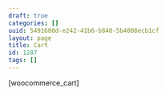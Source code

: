 ```yaml
---
draft: true
categories: []
uuid: 5491600d-e242-41b6-b840-5b4008ecb1cf
layout: page
title: Cart
id: 1287
tags: []
---
```


[woocommerce\_cart]

